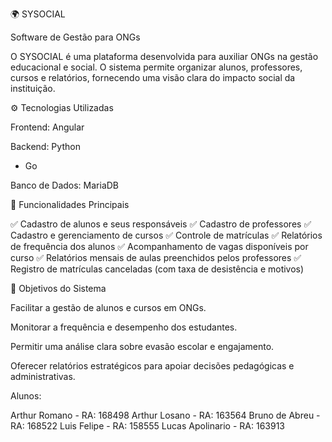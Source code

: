 🌍 SYSOCIAL

Software de Gestão para ONGs

O SYSOCIAL é uma plataforma desenvolvida para auxiliar ONGs na gestão educacional e social.
O sistema permite organizar alunos, professores, cursos e relatórios, fornecendo uma visão clara do impacto social da instituição.

⚙️ Tecnologias Utilizadas

Frontend: Angular

Backend: Python
 + Go

Banco de Dados: MariaDB

📌 Funcionalidades Principais

✅ Cadastro de alunos e seus responsáveis
✅ Cadastro de professores
✅ Cadastro e gerenciamento de cursos
✅ Controle de matrículas
✅ Relatórios de frequência dos alunos
✅ Acompanhamento de vagas disponíveis por curso
✅ Relatórios mensais de aulas preenchidos pelos professores
✅ Registro de matrículas canceladas (com taxa de desistência e motivos)

🎯 Objetivos do Sistema

Facilitar a gestão de alunos e cursos em ONGs.

Monitorar a frequência e desempenho dos estudantes.

Permitir uma análise clara sobre evasão escolar e engajamento.

Oferecer relatórios estratégicos para apoiar decisões pedagógicas e administrativas.





Alunos: 

Arthur Romano    - RA: 168498
Arthur Losano    - RA: 163564
Bruno de Abreu   - RA: 168522
Luis Felipe      - RA: 158555
Lucas Apolinario - RA: 163913
